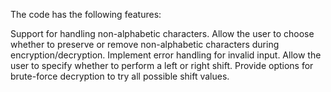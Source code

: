 The code has the following features:

Support for handling non-alphabetic characters.
Allow the user to choose whether to preserve or remove non-alphabetic characters during encryption/decryption.
Implement error handling for invalid input.
Allow the user to specify whether to perform a left or right shift.
Provide options for brute-force decryption to try all possible shift values.
